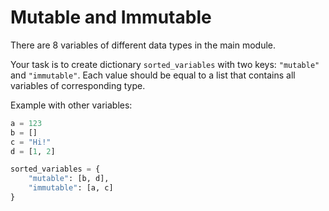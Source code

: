 # Mutable and Immutable

There are 8 variables of different data types in the main module.

Your task is to create dictionary `sorted_variables` with two keys: 
`"mutable"` and `"immutable"`.
Each value should be equal to a list that contains all variables of corresponding type.

Example with other variables:
```python
a = 123
b = []
c = "Hi!"
d = [1, 2]

sorted_variables = {
    "mutable": [b, d],
    "immutable": [a, c]
}
```
